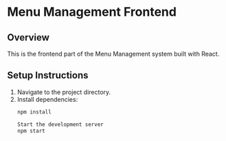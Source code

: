 

# Menu Management Frontend

## Overview
This is the frontend part of the Menu Management system built with React.

## Setup Instructions

1. Navigate to the project directory.
2. Install dependencies:
   ```bash
   npm install

   Start the development server
   npm start


